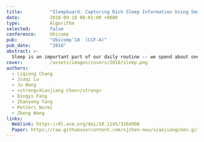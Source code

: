 ```yaml
---
title:          "SleepGuard: Capturing Rich Sleep Information Using Smartwatch Sensing Data"
date:           2018-09-18 00:01:00 +0800
type:           Algorithm
selected:       false
conference:     Ubicomp
pub:            "Ubicomp’18  (CCF-A)"
pub_date:       "2018"
abstract: >-
  Sleep is an important part of our daily routine -- we spend about one-third of our time doing it. By tracking sleep-related events and activities, sleep monitoring provides decision support to help us understand sleep quality and causes of poor sleep. Wearable devices provide a new way for sleep monitoring, allowing us to monitor sleep from the comfort of our own home. However, existing solutions do not take full advantage of the rich sensor data provided by these devices. In this paper, we present the design and development of SleepGuard, a novel approach to track a wide range of sleep-related events using smartwatches. We show that using merely a single smartwatch, it is possible to capture a rich amount of information about sleep events and sleeping context, including body posture and movements, acoustic events, and illumination conditions. We demonstrate that through these events it is possible to estimate sleep quality and identify factors affecting it most. We evaluate our approach by conducting extensive experiments involved fifteen users across a 2-week period. Our experimental results show that our approach can track a richer set of sleep events, provide better decision support for evaluating sleep quality, and help to identify causes for sleep problems compared to prior work.
cover:          /assets/images/covers/2018/sleep.png
authors:
  - Liqiong Chang
  - Jiaqi Lu
  - Ju Wang
  - <strong>Xiaojiang Chen</strong>
  - Dingyi Fang
  - Zhanyong Tang
  - Petteri Nurmi
  - Zheng Wang
links:
  Weblink: https://dl.acm.org/doi/10.1145/3264908
  Paper: https://raw.githubusercontent.com/xjchen-nwu/xiaojiangchen.github.io/main/paper/2018/SleepGuard.pdf
---
```

